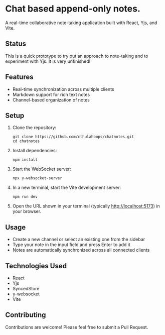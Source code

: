 # Chat based append-only notes.

A real-time collaborative note-taking application built with React, Yjs, and Vite.

## Status

This is a quick prototype to try out an approach to note-taking and to experiment with
Yjs. It is very unfinished!

## Features

- Real-time synchronization across multiple clients
- Markdown support for rich text notes
- Channel-based organization of notes

## Setup

1. Clone the repository:
   ```
   git clone https://github.com/cthulahoops/chatnotes.git
   cd chatnotes
   ```

2. Install dependencies:
   ```
   npm install
   ```

3. Start the WebSocket server:
   ```
   npx y-websocket-server
   ```

4. In a new terminal, start the Vite development server:
   ```
   npm run dev
   ```

5. Open the URL shown in your terminal (typically [http://localhost:5173](http://localhost:5173)) in your browser.

## Usage

- Create a new channel or select an existing one from the sidebar
- Type your note in the input field and press Enter to add it
- Notes are automatically synchronized across all connected clients

## Technologies Used

- React
- Yjs
- SyncedStore
- y-websocket
- Vite

## Contributing

Contributions are welcome! Please feel free to submit a Pull Request.
